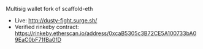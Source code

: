 Multisig wallet fork of scaffold-eth
- Live: http://dusty-fight.surge.sh/
- Verified rinkeby contract: https://rinkeby.etherscan.io/address/0xcaB5305c3B72CE5A100733bA09EaC0bF71fBa0fD
